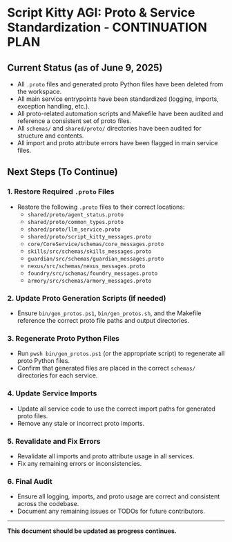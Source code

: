 # Script Kitty AGI: Proto & Service Standardization - CONTINUATION PLAN

## Current Status (as of June 9, 2025)
- All `.proto` files and generated proto Python files have been deleted from the workspace.
- All main service entrypoints have been standardized (logging, imports, exception handling, etc.).
- All proto-related automation scripts and Makefile have been audited and reference a consistent set of proto files.
- All `schemas/` and `shared/proto/` directories have been audited for structure and contents.
- All import and proto attribute errors have been flagged in main service files.

## Next Steps (To Continue)

### 1. Restore Required `.proto` Files
- Restore the following `.proto` files to their correct locations:
  - `shared/proto/agent_status.proto`
  - `shared/proto/common_types.proto`
  - `shared/proto/llm_service.proto`
  - `shared/proto/script_kitty_messages.proto`
  - `core/CoreService/schemas/core_messages.proto`
  - `skills/src/schemas/skills_messages.proto`
  - `guardian/src/schemas/guardian_messages.proto`
  - `nexus/src/schemas/nexus_messages.proto`
  - `foundry/src/schemas/foundry_messages.proto`
  - `armory/src/schemas/armory_messages.proto`

### 2. Update Proto Generation Scripts (if needed)
- Ensure `bin/gen_protos.ps1`, `bin/gen_protos.sh`, and the Makefile reference the correct proto file paths and output directories.

### 3. Regenerate Proto Python Files
- Run `pwsh bin/gen_protos.ps1` (or the appropriate script) to regenerate all proto Python files.
- Confirm that generated files are placed in the correct `schemas/` directories for each service.

### 4. Update Service Imports
- Update all service code to use the correct import paths for generated proto files.
- Remove any stale or incorrect proto imports.

### 5. Revalidate and Fix Errors
- Revalidate all imports and proto attribute usage in all services.
- Fix any remaining errors or inconsistencies.

### 6. Final Audit
- Ensure all logging, imports, and proto usage are correct and consistent across the codebase.
- Document any remaining issues or TODOs for future contributors.

---

**This document should be updated as progress continues.**
